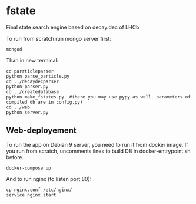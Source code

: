 fstate
======

Final state search engine based on decay.dec of LHCb

To run from scratch run mongo server first:
```
mongod
```
Than in new terminal:
```
cd parrticleparser
python parse_particle.py
cd ../decaydecparser
python parser.py
cd ../createdatabase
python make_fstates.py  #(here you may use pypy as well. parameters of compiled db are in config.py)
cd ../web
python server.py 
```

Web-deployement
------
To run the app on Debian 9 server, you need to run it from docker image. If you run from scratch, uncomments ilnes to build DB in docker-entrypoint.sh before.
```
docker-compose up
```
And to run nginx (to listen port 80):
```
cp nginx.conf /etc/nginx/
service nginx start
```
